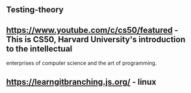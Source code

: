 ## Testing-theory

## https://www.youtube.com/c/cs50/featured - This is CS50, Harvard University's introduction to the intellectual
enterprises of computer science and the art of programming.

## https://learngitbranching.js.org/ - linux


